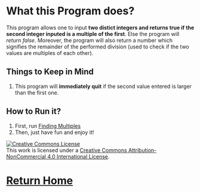 # What this Program does?

This program allows one to input **two distict integers and returns true if the second integer inputed is a multiple of the first**. Else the program will *return false*. Moreover, the program will also return a number which signifies the remainder of the performed division (used to check if the two values are multiples of each other).

## Things to Keep in Mind
1. This program will **immediately quit** if the second value entered is larger than the first one. 

## How to Run it?
1. First, run [Finding Multiples](http://cpp.sh/5qem)
2. Then, just have fun and enjoy it!



<a rel="license" href="http://creativecommons.org/licenses/by-nc/4.0/"><img alt="Creative Commons License" style="border-width:0" src="https://i.creativecommons.org/l/by-nc/4.0/88x31.png" /></a><br />This work is licensed under a <a rel="license" href="http://creativecommons.org/licenses/by-nc/4.0/">Creative Commons Attribution-NonCommercial 4.0 International License</a>.


# [Return Home](https://speedmirage.github.io)
